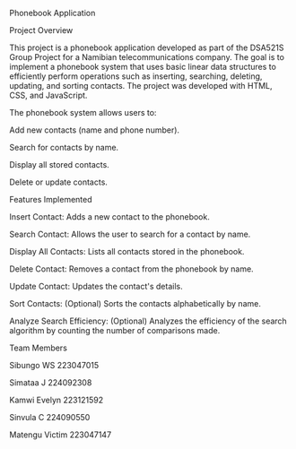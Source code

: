 Phonebook Application

Project Overview

This project is a phonebook application developed as part of the DSA521S Group Project for a Namibian telecommunications company. The goal is to implement a phonebook system that uses basic linear data structures to efficiently perform operations such as inserting, searching, deleting, updating, and sorting contacts. The project was developed with HTML, CSS, and JavaScript.

The phonebook system allows users to:

Add new contacts (name and phone number).

Search for contacts by name.

Display all stored contacts.

Delete or update contacts.


Features Implemented

Insert Contact: Adds a new contact to the phonebook.

Search Contact: Allows the user to search for a contact by name.

Display All Contacts: Lists all contacts stored in the phonebook.

Delete Contact: Removes a contact from the phonebook by name.

Update Contact: Updates the contact's details.

Sort Contacts: (Optional) Sorts the contacts alphabetically by name.

Analyze Search Efficiency: (Optional) Analyzes the efficiency of the search algorithm by counting the number of comparisons made.

Team Members

Sibungo WS 223047015

Simataa J  224092308

Kamwi Evelyn  223121592

Sinvula C  224090550

Matengu Victim  223047147
